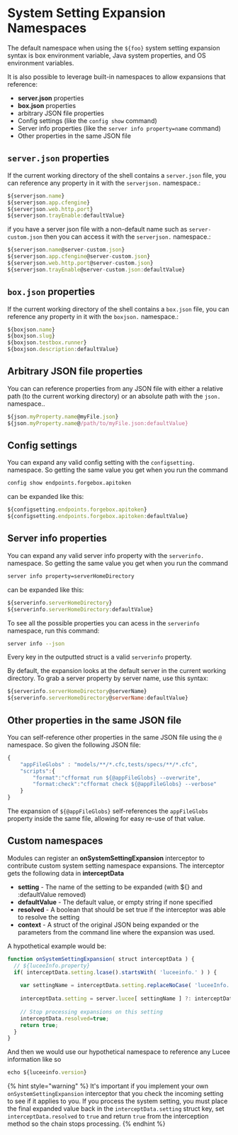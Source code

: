 # System Setting Expansion Namespaces

The default namespace when using the `${foo}` system setting expansion syntax is box environment variable, Java system properties, and OS environment variables. &#x20;

It is also possible to leverage built-in namespaces to allow expansions that reference:

* **server.json** properties
* **box.json** properties
* arbitrary JSON file properties
* Config settings (like the `config show` command)
* Server info properties (like the `server info property=name` command)
* Other properties in the same JSON file

## `server.json` properties

If the current working directory of the shell contains a `server.json` file, you can reference any property in it with the `serverjson.` namespace.:

```javascript
${serverjson.name}
${serverjson.app.cfengine}
${serverjson.web.http.port}
${serverjson.trayEnable:defaultValue}
```

if you have a server json file with a non-default name such as `server-custom.json` then you can access it with the `serverjson.` namespace.:

```javascript
${serverjson.name@server-custom.json}
${serverjson.app.cfengine@server-custom.json}
${serverjson.web.http.port@server-custom.json}
${serverjson.trayEnable@server-custom.json:defaultValue}
```

## `box.json` properties

If the current working directory of the shell contains a `box.json` file, you can reference any property in it with the `boxjson.` namespace.:

```javascript
${boxjson.name}
${boxjson.slug}
${boxjson.testbox.runner}
${boxjson.description:defaultValue}
```

## Arbitrary JSON file properties

You can can reference properties from any JSON file with either a relative path (to the current working directory) or an absolute path with the `json.` namespace..

```javascript
${json.myProperty.name@myFile.json}
${json.myProperty.name@/path/to/myFile.json:defaultValue}
```

## Config settings

You can expand any valid config setting with the `configsetting.` namespace.  So getting the same value you get when you run the command

```bash
config show endpoints.forgebox.apitoken
```

can be expanded like this:

```javascript
${configsetting.endpoints.forgebox.apitoken}
${configsetting.endpoints.forgebox.apitoken:defaultValue}
```

## Server info properties

You can expand any valid server info property with the `serverinfo.` namespace.  So getting the same value you get when you run the command

```bash
server info property=serverHomeDirectory
```

can be expanded like this:

```javascript
${serverinfo.serverHomeDirectory}
${serverinfo.serverHomeDirectory:defaultValue}
```

To see all the possible properties you can acess in the `serverinfo` namespace, run this command:
```bash
server info --json
```
Every key in the outputted struct is a valid `serverinfo` property. 

By default, the expansion looks at the default server in the current working directory.  To grab a server property by server name, use this syntax:

```javascript
${serverinfo.serverHomeDirectory@serverName}
${serverinfo.serverHomeDirectory@serverName:defaultValue}
```

## Other properties in the same JSON file

You can self-reference other properties in the same JSON file using the `@` namespace.  So given the following JSON file:

```javascript
{
    "appFileGlobs" : "models/**/*.cfc,tests/specs/**/*.cfc",
    "scripts":{
        "format":"cfformat run ${@appFileGlobs} --overwrite",
        "format:check":"cfformat check ${@appFileGlobs} --verbose"
    }
}
```

The expansion of `${@appFileGlobs}` self-references the `appFileGlobs` property inside the same file, allowing for easy re-use of that value.

## Custom namespaces

Modules can register an **onSystemSettingExpansion** interceptor to contribute custom system setting namespace expansions. The interceptor gets the following data in **interceptData**

* **setting** - The name of the setting to be expanded (with ${} and :defaultValue removed)
* **defaultValue** - The default value, or empty string if none specified
* **resolved** - A boolean that should be set true if the interceptor was able to resolve the setting
* **context** - A struct of the original JSON being expanded or the parameters from the command line where the expansion was used.

A hypothetical example would be:

```javascript
function onSystemSettingExpansion( struct interceptData ) {	
  // ${luceeInfo.property}
  if( interceptData.setting.lcase().startsWith( 'luceeinfo.' ) ) {
		
    var settingName = interceptData.setting.replaceNoCase( 'luceeInfo.', '', 'one' );
				
    interceptData.setting = server.lucee[ settingName ] ?: interceptData.defaultValue;
		
    // Stop processing expansions on this setting
    interceptData.resolved=true;
    return true;
  }	
}
```

And then we would use our hypothetical namespace to reference any Lucee information like so

```javascript
echo ${luceeinfo.version}
```

{% hint style="warning" %}
It's important if you implement your own `onSystemSettingExpansion` interceptor that you check the incoming setting to see if it applies to you.  If you process the system setting, you must place the final expanded value back in the `interceptData.setting` struct key, set `interceptData.resolved` to `true` and return `true` from the interception method so the chain stops processing.&#x20;
{% endhint %}
